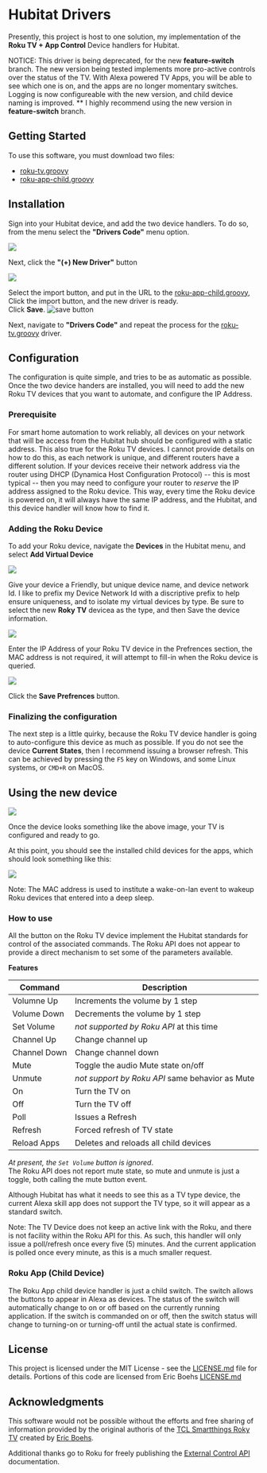 # Hubitat Drivers

Presently, this project is host to one solution, my implementation of the **Roku TV + App Control** Device handlers for Hubitat.

NOTICE: This driver is being deprecated, for the new **feature-switch** branch.  The new version being tested implements more pro-active controls over the status of the TV.  With Alexa powered TV Apps, you will be able to see which one is on, and the apps are no longer momentary switches.  Logging is now configureable with the new version, and child device naming is improved.  ** I highly recommend using the new version in **feature-switch** branch.

## Getting Started

To use this software, you must download two files:
 - [roku-tv.groovy](devices/roku-tv.groovy)
 - [roku-app-child.groovy](devices/roku-app-child.groovy)

## Installation
Sign into your Hubitat device, and add the two device handlers.  To do so, from the menu select the **"Drivers Code"** menu option.

![](images/HubitatMenuDriversCode.png)

Next, click the **"(+) New Driver"** button

![](images/NewDriverButton.png)

Select the import button, and put in the URL to the [roku-app-child.groovy](devices/roku-app-child.groovy), Click the import button, and the new driver is ready.  
Click **Save**. 
![save button](images/NewDriverExample.png)

Next, navigate to **"Drivers Code"**
and repeat the process for the [roku-tv.groovy](/devices/roku-tv.groovy) driver.

## Configuration

The configuration is quite simple, and tries to be as automatic as possible.  Once the two device handers are installed, you will need to add the new Roku TV devices that you want to automate, and configure the IP Address.

### Prerequisite
For smart home automation to work reliably, all devices on your network that will be access from the Hubitat hub should be configured with a static address.  This also true for the Roku TV devices.  I cannot provide details on how to do this, as each network is unique, and different routers have a different solution.  If your devices receive their network address via the router using DHCP (Dynamica Host Configuration Protocol) -- this is most typical -- then you may need to configure your router to *reserve* the IP address assigned to the Roku device.  This way, every time the Roku device is powered on, it will always have the same IP address, and the Hubitat, and this device handler will know how to find it.

### Adding the Roku Device
To add your Roku device, navigate the **Devices** in the Hubitat menu, and select **Add Virtual Device**

![](images/AddVirtualDeviceButton.png)

Give your device a Friendly, but unique device name, and device network Id.
I like to prefix my Device Network Id with a discriptive prefix to help ensure uniqueness, and to isolate my virtual devices by type. Be sure to select the new **Roky TV** devicea as the type, and then Save the device information.

![](images/RokuTVDeviceInfo.png)

Enter the IP Address of your Roku TV device in the Prefrences section, the MAC address is not required, it will attempt to fill-in when the Roku device is queried.

![](images/RokuTVPreferences.png)

Click the **Save Prefrences** button.  

### Finalizing the configuration

The next step is a little quirky, because the Roku TV device handler is going to auto-configure this device as much as possible.  If you do not see the device **Current States**, then I recommend issuing a browser refresh. This can be achieved by pressing the `F5` key on Windows, and some Linux systems, or `CMD+R` on MacOS.

## Using the new device

![](images/RokuTVCurrentState.png)

Once the device looks something like the above image, your TV is configured and ready to go.

At this point, you should see the installed child devices for the apps, which should look something like this:

![](images/InstalledAppsList.png)

Note:  The MAC address is used to institute a wake-on-lan event to wakeup Roku devices that entered into a deep sleep.

### How to use

All the button on the Roku TV device implement the Hubitat standards for control of the associated commands.  The Roku API does not appear to provide a direct mechanism to set some of the parameters available.  

**Features** 

| Command | Description |
| - | - |
| Volumne Up | Increments the volume by 1 step |
| Volume Down | Decrements the volume by 1 step |
| Set Volume | _not supported by Roku API_ at this time |
| Channel Up | Change channel up |
| Channel Down | Change channel down |
| Mute | Toggle the audio Mute state on/off |
| Unmute | _not support by Roku API_ same behavior as Mute |
| On | Turn the TV on |
| Off | Turn the TV off |
| Poll | Issues a Refresh |
| Refresh | Forced refresh of TV state |
| Reload Apps | Deletes and reloads all child devices |

_At present, the `Set Volume` button is ignored_.  
The Roku API does not report mute state, so mute and unmute is just a toggle, both calling the mute button event.

Although Hubitat has what it needs to see this as a TV type device, the current Alexa skill app does not support the TV type, so it will appear as a standard switch.

Note: The TV Device does not keep an active link with the Roku, and there is not facility within the Roku API for this.  As such, this handler will only issue a poll/refresh once every five (5) minutes.  And the current application is polled once every minute, as this is a much smaller request.

### Roku App (Child Device)

The Roku App child device handler is just a child switch.  The switch allows the buttons to appear in Alexa as devices.  The status of the switch will automatically change to on or off based on the currently running application.  If the switch is commanded on or off, then the switch status will change to turning-on or turning-off until the actual state is confirmed.

## License

This project is licensed under the MIT License - see the [LICENSE.md](LICENSE.md) file for details.  Portions of this code are licensed from Eric Boehs [LICENSE.md](https://raw.githubusercontent.com/ericboehs/smartthings-roku-tv/master/LICENSE)

## Acknowledgments
This software would not be possible without the efforts and free sharing of information provided by the original authoris of the [TCL Smartthings Roky TV](https://github.com/ericboehs/smartthings-roku-tv) created by [Eric Boehs](https://github.com/ericboehs).

Additional thanks go to Roku for freely publishing the [External Control API](https://sdkdocs.roku.com/display/sdkdoc/External+Control+API) documentation.
